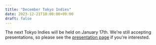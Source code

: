 ```yaml
---
title: "December Tokyo Indies"
date: 2023-12-21T18:00:00+09:00
draft: false
---
```


The next Tokyo Indies will be held on January 17th. We're still accepting presentations, so please see the [presentation page](/en/present) if you're interested.

